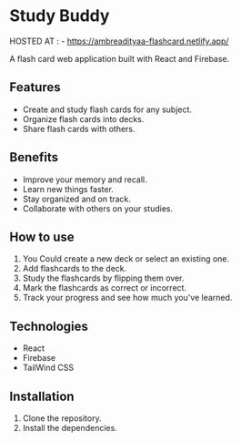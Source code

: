# Study Buddy

HOSTED AT  : -  https://ambreadityaa-flashcard.netlify.app/

A flash card web application built with React and Firebase.

## Features

* Create and study flash cards for any subject.
* Organize flash cards into decks.
* Share flash cards with others.


## Benefits

* Improve your memory and recall.
* Learn new things faster.
* Stay organized and on track.
* Collaborate with others on your studies.

## How to use


1. You Could create a new deck or select an existing one.
2. Add flashcards to the deck.
3. Study the flashcards by flipping them over.
4. Mark the flashcards as correct or incorrect.
5. Track your progress and see how much you've learned.

## Technologies

* React
* Firebase
* TailWind CSS

## Installation

1. Clone the repository.
2. Install the dependencies.
